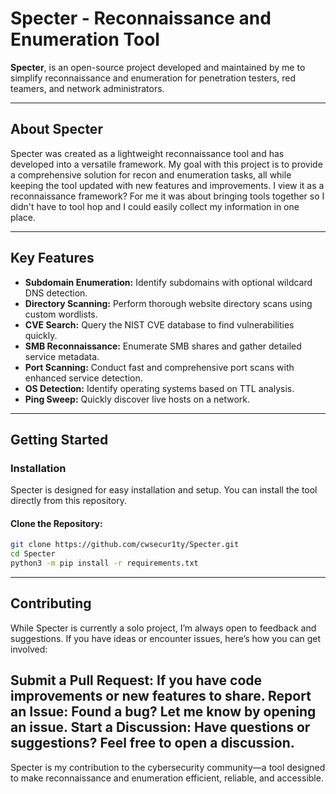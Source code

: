 # Specter - Reconnaissance and Enumeration Tool

**Specter**, is an open-source project developed and maintained by me to simplify reconnaissance and enumeration for penetration testers, red teamers, and network administrators.

---

## About Specter
Specter was created as a lightweight reconnaissance tool and has developed into a versatile framework. My goal with this project is to provide a comprehensive solution for recon and enumeration tasks, all while keeping the tool updated with new features and improvements. I view it as a reconnaissance framework? For me it was about bringing tools together so I didn't have to tool hop and I could easily collect my information in one place.

---

## Key Features
- **Subdomain Enumeration:** Identify subdomains with optional wildcard DNS detection.
- **Directory Scanning:** Perform thorough website directory scans using custom wordlists.
- **CVE Search:** Query the NIST CVE database to find vulnerabilities quickly.
- **SMB Reconnaissance:** Enumerate SMB shares and gather detailed service metadata.
- **Port Scanning:** Conduct fast and comprehensive port scans with enhanced service detection.
- **OS Detection:** Identify operating systems based on TTL analysis.
- **Ping Sweep:** Quickly discover live hosts on a network.

---

## Getting Started

### Installation
Specter is designed for easy installation and setup. You can install the tool directly from this repository.

#### Clone the Repository:
```bash
git clone https://github.com/cwsecur1ty/Specter.git
cd Specter
python3 -m pip install -r requirements.txt
```
---
## Contributing
While Specter is currently a solo project, I’m always open to feedback and suggestions. If you have ideas or encounter issues, here’s how you can get involved:

Submit a Pull Request: If you have code improvements or new features to share.
Report an Issue: Found a bug? Let me know by opening an issue.
Start a Discussion: Have questions or suggestions? Feel free to open a discussion.
---
Specter is my contribution to the cybersecurity community—a tool designed to make reconnaissance and enumeration efficient, reliable, and accessible.
